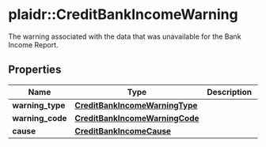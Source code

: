 # plaidr::CreditBankIncomeWarning

The warning associated with the data that was unavailable for the Bank Income Report.

## Properties
Name | Type | Description | Notes
------------ | ------------- | ------------- | -------------
**warning_type** | [**CreditBankIncomeWarningType**](CreditBankIncomeWarningType.md) |  | [optional] 
**warning_code** | [**CreditBankIncomeWarningCode**](CreditBankIncomeWarningCode.md) |  | [optional] 
**cause** | [**CreditBankIncomeCause**](CreditBankIncomeCause.md) |  | [optional] 


